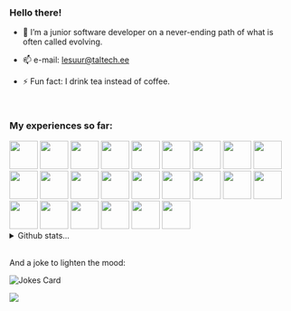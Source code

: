 
### Hello there!                            


- 🌱 I’m a junior software developer on a never-ending path of what is often called evolving.

- 📫 e-mail: lesuur@taltech.ee

- ⚡ Fun fact: I drink tea instead of coffee.

<br>

### My experiences so far:

<span>
 <img src="https://cdn.jsdelivr.net/gh/devicons/devicon/icons/java/java-original-wordmark.svg" height="50" />
<img src="https://cdn.jsdelivr.net/gh/devicons/devicon/icons/python/python-original-wordmark.svg" height="50" />
<img src="https://cdn.jsdelivr.net/gh/devicons/devicon/icons/php/php-original.svg" height="50"/>
<img src="https://cdn.jsdelivr.net/gh/devicons/devicon/icons/javascript/javascript-original.svg" height="50" /> 
<img src="https://cdn.jsdelivr.net/gh/devicons/devicon/icons/typescript/typescript-original.svg" height="50" />
<img src="https://cdn.jsdelivr.net/gh/devicons/devicon/icons/csharp/csharp-original.svg" height="50" />
<img src="https://cdn.jsdelivr.net/gh/devicons/devicon/icons/angularjs/angularjs-original.svg" height="50" /> 
<img src="https://cdn.jsdelivr.net/gh/devicons/devicon/icons/laravel/laravel-plain-wordmark.svg" height="50" />
<img src="https://cdn.jsdelivr.net/gh/devicons/devicon/icons/html5/html5-original-wordmark.svg" height="50" />
<img src="https://cdn.jsdelivr.net/gh/devicons/devicon/icons/css3/css3-original-wordmark.svg" height="50" />
<img src="https://cdn.jsdelivr.net/gh/devicons/devicon/icons/postgresql/postgresql-original-wordmark.svg" height="50" />
<img src="https://cdn.jsdelivr.net/gh/devicons/devicon/icons/mysql/mysql-original-wordmark.svg" height="50" />
<img src="https://cdn.jsdelivr.net/gh/devicons/devicon/icons/gradle/gradle-plain.svg" height="50" />
<img src="https://cdn.jsdelivr.net/gh/devicons/devicon/icons/spring/spring-original-wordmark.svg" height="50" />
<img src="https://cdn.jsdelivr.net/gh/devicons/devicon/icons/linux/linux-original.svg" height="50" />
<img src="https://cdn.jsdelivr.net/gh/devicons/devicon/icons/docker/docker-original-wordmark.svg" height="50" />
<img src="https://cdn.jsdelivr.net/gh/devicons/devicon/icons/webpack/webpack-original.svg" height="50" />
<img src="https://cdn.jsdelivr.net/gh/devicons/devicon/icons/bootstrap/bootstrap-original-wordmark.svg" height="50" /> 
<img src="https://cdn.jsdelivr.net/gh/devicons/devicon/icons/git/git-original-wordmark.svg" height="50" />
<img src="https://cdn.jsdelivr.net/gh/devicons/devicon/icons/ionic/ionic-original.svg" height="50" />
<img src="https://cdn.jsdelivr.net/gh/devicons/devicon/icons/vscode/vscode-original.svg" height="50" />
<img src="https://cdn.jsdelivr.net/gh/devicons/devicon/icons/intellij/intellij-original.svg" height="50" />
<img src="https://cdn.jsdelivr.net/gh/devicons/devicon/icons/gimp/gimp-original.svg" height="50" /> 
<img src="https://cdn.jsdelivr.net/gh/devicons/devicon/icons/jira/jira-original-wordmark.svg" height="50" />          
</span>

<br>

<details>
  <summary>Github stats...</summary>
  <img src="https://github-readme-stats.vercel.app/api?username=LenSuur&show_icons=true&count_private=true&theme=dark" />
</details>

<br>

 And a joke to lighten the mood:

<!-- Markdown -->

![Jokes Card](https://readme-jokes.vercel.app/api)

![](https://komarev.com/ghpvc/?username=LenSuur&color=orange)
 
